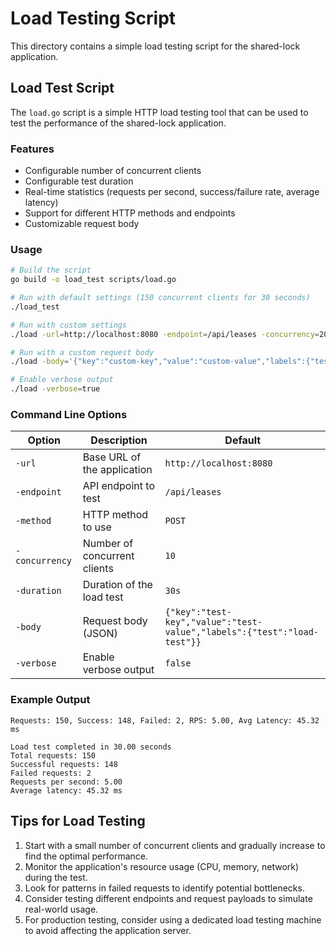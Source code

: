 # Load Testing Script

This directory contains a simple load testing script for the shared-lock application.

## Load Test Script

The `load.go` script is a simple HTTP load testing tool that can be used to test the performance of the shared-lock application.

### Features

- Configurable number of concurrent clients
- Configurable test duration
- Real-time statistics (requests per second, success/failure rate, average latency)
- Support for different HTTP methods and endpoints
- Customizable request body

### Usage

```bash
# Build the script
go build -o load_test scripts/load.go

# Run with default settings (150 concurrent clients for 30 seconds)
./load_test

# Run with custom settings
./load -url=http://localhost:8080 -endpoint=/api/leases -concurrency=20 -duration=1m

# Run with a custom request body
./load -body='{"key":"custom-key","value":"custom-value","labels":{"test":"load-test","priority":"high"}}'

# Enable verbose output
./load -verbose=true
```

### Command Line Options

| Option | Description | Default |
|--------|-------------|---------|
| `-url` | Base URL of the application | `http://localhost:8080` |
| `-endpoint` | API endpoint to test | `/api/leases` |
| `-method` | HTTP method to use | `POST` |
| `-concurrency` | Number of concurrent clients | `10` |
| `-duration` | Duration of the load test | `30s` |
| `-body` | Request body (JSON) | `{"key":"test-key","value":"test-value","labels":{"test":"load-test"}}` |
| `-verbose` | Enable verbose output | `false` |

### Example Output

``` text
Requests: 150, Success: 148, Failed: 2, RPS: 5.00, Avg Latency: 45.32 ms

Load test completed in 30.00 seconds
Total requests: 150
Successful requests: 148
Failed requests: 2
Requests per second: 5.00
Average latency: 45.32 ms
```

## Tips for Load Testing

1. Start with a small number of concurrent clients and gradually increase to find the optimal performance.
2. Monitor the application's resource usage (CPU, memory, network) during the test.
3. Look for patterns in failed requests to identify potential bottlenecks.
4. Consider testing different endpoints and request payloads to simulate real-world usage.
5. For production testing, consider using a dedicated load testing machine to avoid affecting the application server. 